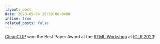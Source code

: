 ```yaml
---
layout: post
date: 2023-05-04 15:59:00-0400
inline: true
related_posts: false
---
```


[CleanCLIP](https://arxiv.org/abs/2303.03323) won the Best Paper Award at the [RTML Workshop](https://rtml-iclr2023.github.io/papers.html) at [ICLR 2023](https://iclr.cc/Conferences/2023)!
